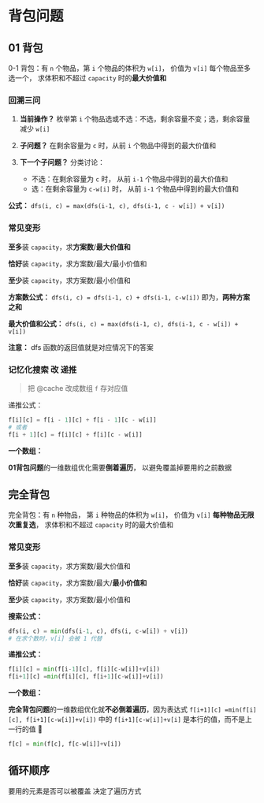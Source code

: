 # 背包问题

## 01 背包

0-1 背包：有 `n` 个物品，第 `i` 个物品的体积为 `w[i]`，
价值为 `v[i]` 每个物品至多选一个，
求体积和不超过 `capacity` 时的**最大价值和**

### 回溯三问

1. **当前操作？**
   枚举第 `i` 个物品选或不选：不选，剩余容量不变；选，剩余容量减少 `w[i]`

2. **子问题？**
   在剩余容量为 `c` 时，从前 `i` 个物品中得到的最大价值和

3. **下一个子问题？**
   分类讨论：
    - 不选：在剩余容量为 `c` 时，
      从前 `i-1` 个物品中得到的最大价值和
    - 选：在剩余容量为 `c-w[i]` 时，
      从前 `i-1` 个物品中得到的最大价值和

**公式：**
`dfs(i, c) = max(dfs(i-1, c), dfs(i-1, c - w[i]) + v[i])`

### 常见变形

**至多**装 `capacity`，求**方案数**/**最大价值和**

**恰好**装 `capacity`，求方案数/最大/最小价值和

**至少**装 `capacity`，求方案数/最小价值和

**方案数公式：**
`dfs(i, c) = dfs(i-1, c) + dfs(i-1, c-w[i])`
即为，**两种方案之和**

**最大价值和公式：**
`dfs(i, c) = max(dfs(i-1, c), dfs(i-1, c - w[i]) + v[i])`

**注意：** dfs 函数的返回值就是对应情况下的答案

### 记忆化搜索 改 递推

> 把 @cache 改成数组 `f` 存对应值 

递推公式：

```python
f[i][c] = f[i - 1][c] + f[i - 1][c - w[i]]
# 或者
f[i + 1][c] = f[i][c] + f[i][c - w[i]]
```

**一个数组：**

**01背包问题**的一维数组优化需要**倒着遍历**，
以避免覆盖掉要用的之前数据

## 完全背包

完全背包：有 `n` 种物品，
第 `i` 种物品的体积为 `w[i]`，
价值为 `v[i]` **每种物品无限次重复选**，
求体积和不超过 `capacity` 时的最大价值和

### 常见变形

**至多**装 `capacity`，求方案数/最大价值和

**恰好**装 `capacity`，求方案数/最大/**最小价值和**

**至少**装 `capacity`，求方案数/最小价值和

**搜索公式：**

```python
dfs(i, c) = min(dfs(i-1, c), dfs(i, c-w[i]) + v[i])
# 在求个数时，v[i] 会被 1 代替
```

**递推公式：**

```python
f[i][c] = min(f[i-1][c], f[i][c-w[i]]+v[i])
f[i+1][c] =min(f[i][c], f[i+1][c-w[i]]+v[i])
```

**一个数组：**

**完全背包问题**的一维数组优化就**不必倒着遍历**，因为表达式 
`f[i+1][c] =min(f[i][c], f[i+1][c-w[i]]+v[i])` 
中的 `f[i+1][c-w[i]]+v[i]` 是本行的值，而不是上一行的值 👏

```python
f[c] = min(f[c], f[c-w[i]]+v[i])
```

## 循环顺序

要用的元素是否可以被覆盖 决定了遍历方式












